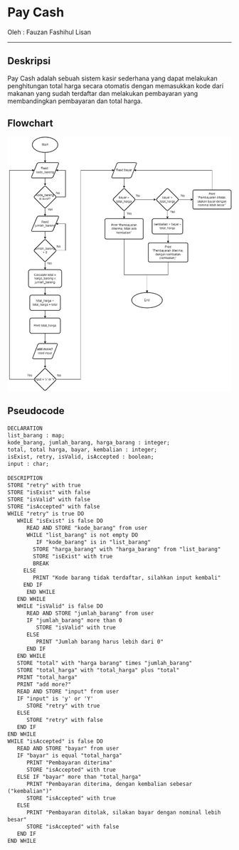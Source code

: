 # Pay Cash

Oleh : Fauzan Fashihul Lisan

---

## Deskripsi

Pay Cash adalah sebuah sistem kasir sederhana yang dapat melakukan penghitungan total harga secara otomatis dengan memasukkan kode dari makanan yang sudah terdaftar dan melakukan pembayaran yang membandingkan pembayaran dan total harga.

## Flowchart

![flowchart for Pay cash](flowchart.png)

## Pseudocode

```
DECLARATION
list_barang : map;
kode_barang, jumlah_barang, harga_barang : integer;
total, total harga, bayar, kembalian : integer;
isExist, retry, isValid, isAccepted : boolean;
input : char;

DESCRIPTION
STORE "retry" with true
STORE "isExist" with false
STORE "isValid" with false
STORE "isAccepted" with false
WHILE "retry" is true DO
   WHILE "isExist" is false DO
      READ AND STORE "kode_barang" from user
      WHILE "list_barang" is not empty DO
         IF "kode_barang" is in "list_barang"
	    STORE "harga_barang" with "harga_barang" from "list_barang"
	    STORE "isExist" with true
	    BREAK
	 ELSE
	    PRINT "Kode barang tidak terdaftar, silahkan input kembali"
	 END IF
      END WHILE
   END WHILE
   WHILE "isValid" is false DO
      READ AND STORE "jumlah_barang" from user
      IF "jumlah_barang" more than 0
         STORE "isValid" with true
      ELSE
         PRINT "Jumlah barang harus lebih dari 0"
      END IF
   END WHILE
   STORE "total" with "harga barang" times "jumlah_barang"
   STORE "total_harga" with "total_harga" plus "total"
   PRINT "total_harga"
   PRINT "add more?"
   READ AND STORE "input" from user
   IF "input" is 'y' or 'Y'
      STORE "retry" with true
   ELSE
      STORE "retry" with false
   END IF
END WHILE
WHILE "isAccepted" is false DO
   READ AND STORE "bayar" from user
   IF "bayar" is equal "total_harga"
      PRINT "Pembayaran diterima"
      STORE "isAccepted" with true
   ELSE IF "bayar" more than "total_harga"
      PRINT "Pembayaran diterima, dengan kembalian sebesar ("kembalian")"
      STORE "isAccepted" with true
   ELSE
      PRINT "Pembayaran ditolak, silakan bayar dengan nominal lebih besar"
      STORE "isAccepted" with false
   END IF
END WHILE
```
